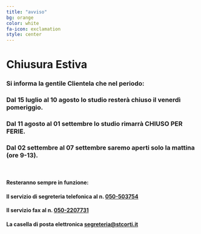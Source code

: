 ```yaml
---
title: "avviso"
bg: orange
color: white
fa-icon: exclamation
style: center
---
```


# Chiusura Estiva

### Si informa la gentile Clientela che nel periodo:

### Dal **15 luglio al 10 agosto** lo studio resterà chiuso il venerdì pomeriggio.

### Dal **11 agosto al 01 settembre** lo studio rimarrà **CHIUSO PER FERIE**.

### Dal **02 settembre al 07 settembre** saremo aperti **solo la mattina** (ore 9-13).

<br/>

#### Resteranno sempre in funzione:

#### Il servizio di **segreteria telefonica** al n. [050-503754](tel:050503754)

#### Il servizio **fax** al n. [050-2207731](tel:0502207731)

#### La casella di **posta elettronica** [segreteria@stcorti.it](mailto:segreteria@stcorti.it)
